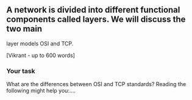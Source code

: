 ## A network is divided into different functional components called layers. We will discuss the two main
layer models OSI and TCP.

[Vikrant - up to 600 words]

### Your task

What are the differences between OSI and TCP standards?  Reading the following might help you:....
